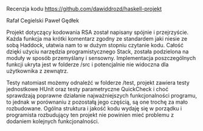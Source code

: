 Recenzja kodu
https://github.com/dawiddrozd/haskell-projekt

Rafał Cegielski
Paweł Gędłek

  Projekt dotyczący kodowania RSA został napisany spójnie i przejrzyście. Każda funkcja
ma krótki komentarz zgodny ze standardem jaki niesie ze sobą Haddock, ułatwia nam to w
dużym stopniu czytanie kodu. Całość dzięki użyciu narzędzia programistycznego Stack,
została podzielona na moduły w sposób przemyślany i sensowny. Implementacja poszczególnych
funkcji ukryta jest w folderze /src i potencjalnie nie widoczna dla użytkownika z zewnątrz.

Testy natomiast możemy odnaleźć w folderze /test, projekt zawiera testy jednostkowe HUnit
oraz testy parametryczne QuickCheck i choć sprawdzają poprawne działanie najważniejszych
funkcjonalności programu, to jednak w porównaniu z pozostałą jego częścią, są one trochę
za mało rozbudowane. Ogólna struktura i jakość kodu wydaję się w porządku i programista
rozbudujący ten projekt nie powinien mieć problemu z dodaniem kolejnych funkcjonalności.
